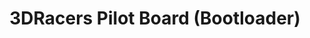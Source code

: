 ---
layout: pid
title: 3DRacers Pilot Board (Bootloader)
owner: 3DRacers
license: Creative Commons Share-Alike 4.0
site: http://www.3dracers.com/
source: http://github.com/3DRacers/PilotBoard
---